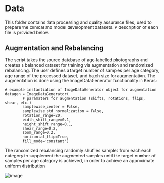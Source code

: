 # Data

This folder contains data processing and quality assurance files, used to prepare the clinical and model development datasets. A description of each file is provided below.

## Augmentation and Rebalancing

The script takes the source database of age-labelled photographs and creates a balanced dataset for training via augmentation and randomized rebalancing. The user defines a target number of samples per age category, age range of the processed dataset, and batch size for augmentation. The augmentation is done using the ImageDataGenerator functionality in Keras:

```
# example instantiation of ImageDataGenerator object for augmentation
datagen = ImageDataGenerator(
        # paramaters for augmentation (shifts, rotations, flips, shear, etc.)
        samplewise_center = False,
        samplewise_std_normalization = False,
        rotation_range=20,
        width_shift_range=0.1,
        height_shift_range=0.1,
        shear_range=0.2,
        zoom_range=0.2,
        horizontal_flip=True,
        fill_mode='constant')
 ```

The randomized rebalancing randomly shuffles samples from each each category to supplement the augmented samples until the target number of samples per age category is achieved, in order to achieve an approximate uniform distribution

![image](https://user-images.githubusercontent.com/25285692/149670666-3b30e552-1458-4d9f-a8b5-2a667ceaf7b4.png)




